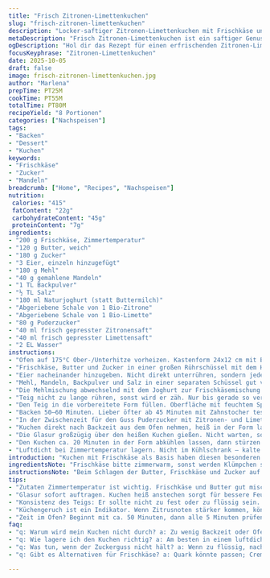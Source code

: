```yaml
---
title: "Frisch Zitronen-Limettenkuchen"
slug: "frisch-zitronen-limettenkuchen"
description: "Locker-saftiger Zitronen-Limettenkuchen mit Frischkäse und einem zitronig-frischen Zuckerguss. Für den Twist ersetze ich Buttermilch durch Joghurt für mehr Cremigkeit und etwas mehr Säure. Die Backzeit variiert je nach Ofen, weswegen man sich auf Duft und Zahnstocherprobe verlassen sollte. Ein bisschen Textur im Teig kommt durch feingemahlene Mandeln statt eines Teils des Mehls. Perfekt für alle, die Frische lieben, aber den Kuchen nicht zu süß möchten. Leicht feuchte Krume, goldbraun und aromatisch – ein echter Aufsteller am Kaffeetisch. Lagert sich gut ab, wird sogar noch saftiger am zweiten Tag."
metaDescription: "Frisch Zitronen-Limettenkuchen ist ein saftiger Genuss mit Frischkäse und frischem Zuckerguss – perfekt für jeden Kaffeetisch."
ogDescription: "Hol dir das Rezept für einen erfrischenden Zitronen-Limettenkuchen, der mit einem leichten Zuckerguss überzeugt und am nächsten Tag noch saftiger ist."
focusKeyphrase: "Zitronen-Limettenkuchen"
date: 2025-10-05
draft: false
image: frisch-zitronen-limettenkuchen.jpg
author: "Marlena"
prepTime: PT25M
cookTime: PT55M
totalTime: PT80M
recipeYield: "8 Portionen"
categories: ["Nachspeisen"]
tags:
- "Backen"
- "Dessert"
- "Kuchen"
keywords:
- "Frischkäse"
- "Zucker"
- "Mandeln"
breadcrumb: ["Home", "Recipes", "Nachspeisen"]
nutrition: 
 calories: "415"
 fatContent: "22g"
 carbohydrateContent: "45g"
 proteinContent: "7g"
ingredients:
- "200 g Frischkäse, Zimmertemperatur"
- "120 g Butter, weich"
- "180 g Zucker"
- "3 Eier, einzeln hinzugefügt"
- "180 g Mehl"
- "40 g gemahlene Mandeln"
- "1 TL Backpulver"
- "½ TL Salz"
- "180 ml Naturjoghurt (statt Buttermilch)"
- "Abgeriebene Schale von 1 Bio-Zitrone"
- "Abgeriebene Schale von 1 Bio-Limette"
- "80 g Puderzucker"
- "40 ml frisch gepresster Zitronensaft"
- "40 ml frisch gepresster Limettensaft"
- "2 EL Wasser"
instructions:
- "Ofen auf 175°C Ober-/Unterhitze vorheizen. Kastenform 24x12 cm mit Butter fetten und leicht mehlen, überschüssiges Mehl ausklopfen. Besser keine Form mit Antihaftspray, bindet anders und vielleicht zu speziell."
- "Frischkäse, Butter und Zucker in einer großen Rührschüssel mit dem Handmixer 4–5 Minuten cremig schlagen. Geht schneller, wenn alles zimmerwarm ist. Die Mischung soll fluffig wirken, nicht klumpig oder ölig."
- "Eier nacheinander hinzugeben. Nicht direkt unterrühren, sondern jedes komplett einziehen lassen. Sonst gerinnt die Masse. Immer wieder an den Schüsselrand runterschieben, damit alles homogen wird."
- "Mehl, Mandeln, Backpulver und Salz in einer separaten Schüssel gut vermischen. Mandeln bringen Biss und Tiefe; sie verändern die Textur spürbar, aber übertreibt nicht."
- "Die Mehlmischung abwechselnd mit dem Joghurt zur Frischkäsemischung geben. Nach und nach, damit der Teig nicht schwer wird. Deckel offen, Mixer auf niedriger Stufe. Zesten von Zitrone und Limette dazu, gibt den frischen Kick, nicht zu scharf reiben, weiße Haut bitter."
- "Teig nicht zu lange rühren, sonst wird er zäh. Nur bis gerade so verbunden. Spachtel benutzen, um den Boden und die Seiten abzuschaben, der Teig ist relativ feucht."
- "Den Teig in die vorbereitete Form füllen. Oberfläche mit feuchtem Spatel glattstreichen. Nicht zu dick, sonst braucht der Kern zu lange zum Durchbacken."
- "Backen 50–60 Minuten. Lieber öfter ab 45 Minuten mit Zahnstocher testen und darauf achten, dass er goldgelb ist. Zahnstocher darf feuchte Krümel haben – keine nasse Teigreste, das lässt sich gut ertasten. Der Kuchen riecht dann auch ausgeprägt nach Zitrus, wird langsam aromatisch und die Kruste leicht knusprig."
- "In der Zwischenzeit für den Guss Puderzucker mit Zitronen- und Limettensaft sowie Wasser in einer kleinen Schüssel verrühren, bis eine glatte, mittelsäuerliche Glasur entsteht. Wasser in kleinen Schlucken zugeben bis gewünschte Konsistenz, nicht zu dünn, sonst verläuft sie zu schnell."
- "Kuchen direkt nach Backzeit aus dem Ofen nehmen, heiß in der Form lassen. Mit einem Holzspieß oder Zahnstocher mehrfach einstechen, bis alles gleichmäßig durchlöchert ist. So zieht der Guss besser ein, gibt viel Feuchtigkeit ab, kein trockenes Brot am nächsten Tag."
- "Die Glasur großzügig über den heißen Kuchen gießen. Nicht warten, sonst zieht sie nicht richtig ein. Achtung: Nicht zu viel auf einmal – verteilt sich so besser."
- "Den Kuchen ca. 20 Minuten in der Form abkühlen lassen, dann stürzen auf ein Gitter oder Servierplatte. Komplette Abkühlung bei Raumtemperatur, bevor serviert wird. So bleibt die Textur optimal, Innen gibt’s noch etwas feuchte Krume."
- "Luftdicht bei Zimmertemperatur lagern. Nicht im Kühlschrank – kalte Luft trocknet schnell aus. Estellt man den Guss zu dünn her, zieht er auch nicht richtig durch, wird klebrig, also lieber etwas dicker machen und später bei Bedarf nachpinseln."
introduction: "Kuchen mit Frischkäse als Basis haben diesen besonderen Touch, der sich nicht so schnell trocken anfühlt. Zitrone und Limette arbeiten zusammen, um frische Säure und Zitrusaromen zu geben, nicht zu wuchtig. Joghurt statt Buttermilch sorgt für eine feine Bindung und etwas mehr Frische. Ich habe oft gemerkt, dass zu langes Rühren trocken macht oder darunter knethafte Stellen entstehen können. Von daher lieber locker, fluffig. Mandeln bringen Textur und nussige Tiefe – einen angenehmen Crunch, der nicht jeder erwartet. Der Zuckerguss mit Zitrussaft ist keine reine Süßsoße, sondern bringt noch mehr Frische obendrauf. So bleibt der Kuchen saftig und aromatisch mehrere Tage. Immer an Geruch und Zahnstocher prüfen – die Backzeit ist bei jedem Ofen anders."
ingredientsNote: "Frischkäse bitte zimmerwarm, sonst werden Klümpchen sichtbar. Butter weich, nicht flüssig, sonst auseinanderlaufend. Joghurt gibt Cremigkeit, kann durch Kefir ersetzt werden, macht den Kuchen fluffiger. Mandeln ersetzen etwa 20 % des Mehls, nimmt etwas Feuchtigkeit auf, macht Textur lebendiger. Zitrusfrüchte unbedingt bio, möglichst frisch abgerieben und gepresst. Zucker könnt ihr leicht reduzieren, wenn ihr es etwas weniger süß mögt. Backpulver frisch sollte sein, das macht die Krume locker, alter Backtriebmittel bringt matte Textur. Beim Mehl könnt ihr 405er nehmen, falls kein Universalmehl da. Zuckerguss lieber etwas dicker als zu dünn machen, sonst läuft er überall hin. Wasser nur tröpfchenweise, damit keine Pfützen entstehen. Für den Fall des Überbackens: Küche gut belüften, unrunder Geruch ist gebrannter Zucker."
instructionsNote: "Beim Schlagen der Butter, Frischkäse und Zucker auf eine cremige, leichte Konsistenz achten – nicht zu kurz, sonst setzt sich alles rasch ab, nicht zu lange, sonst wird es zu weich, droht zu brechen. Eier einzeln, um den Teig nicht zu stressen, sonst klumpt die Masse. Abwechselnd Joghurt und Mehl einarbeiten, so stabilisiert ihr den Teig und verhindert Klumpen. Niemals fest mit dem Mixer, sondern mit niedrigerer Stufe oder per Hand den Teig zusammenführen. Backform unbedingt vorbereiten, sonst klebt der Kuchen fest. Achtet aufs Klopfen vor dem Backen – entweicht Luft und Verformungen werden vermieden. Während des Backens die Form nicht zu früh öffnen, damit der Kuchen nicht zusammenfällt. Kontrollieren immer mit dem Zahnstocher, Frische und Duft sagen oft mehr als Sekunden. Guss sofort nach dem Backen auftragen, sonst zieht er nicht genug ein. Nach dem Stürzen Kuchen nicht übereilen, langsam abkühlen lassen – die Krume setzt sich sonst nicht vollständig, dann bröselt er leicht. Lagert den Kuchen in einem luftdichten Behälter, kein Kühlschrank, sonst büßt er Aroma ein. Am besten schmeckt der Kuchen meist am zweiten Tag, wenn die Aromen sich durchgezogen haben."
tips:
- "Zutaten Zimmertemperatur ist wichtig. Frischkäse und Butter gut mischen, um Klümpchen zu vermeiden. Voll gut durchschlagen, bis locker. Eier einzeln, sonst wird der Teig zäh. Falls kein Joghurt da ist, Kefir geht auch. Mandeln halten Feuchtigkeit – oder weglassen. Wellen vom Mixer deuten auf gute Verbindung hin, aber nicht überdrehen."
- "Glasur sofort auftragen. Kuchen heiß anstechen sorgt für bessere Feuchtigkeit. Zuckerguss nicht zu dünn machen, zu viel läuft weg. Dickere Schichten geben mehr Frische. Ansonsten bei zu dünner Glasur nachbessern, damit der Zuckerguss bleibt, wo er soll. Auch wichtig: den Ofen nicht sofort öffnen – den Teig mit Hitze arbeiten lassen."
- "Konsistenz des Teigs: Er sollte nicht zu fest oder zu flüssig sein. Feiner, locker und fast gleichmäßig; Werkzeug gut abkratzen. Lagerung wichtig. Am besten bei Zimmertemperatur aufbewahren, nicht im Kühlschrank. Der Kuchen trocknet aus, verliert Aroma. Nach 24 Stunden schmeckt er optimal, wenn er durchgezogen ist."
- "Küchengeruch ist ein Indikator. Wenn Zitrusnoten stärker kommen, könnte der Kuchen fast durch sein. Ein weiteres Zeichen sind die Ränder, die goldbraun werden. Öfters mit Zahnstocher testen, um sicherzugehen. Feuchte Krümel sind in Ordnung, nasse Reste deuten auf Rohheit hin. Weniger Süße kann man mit Zucker anpassen, wenn es nicht zu süß sein soll."
- "Zeit im Ofen? Beginnt mit ca. 50 Minuten, dann alle 5 Minuten prüfen. Gute Rückmeldung kommt vom Kuchen selbst – wenn er anfängt, abzugeben, eigentlich gut. Alternativen beim Mehl gibt es, aber die Konsistenz ist entscheidend. Wer mag, kann 405er Mehl verwenden, falls kein Universalmehl zur Hand."
faq:
- "q: Warum wird mein Kuchen nicht durch? a: Zu wenig Backzeit oder Ofentricks. Achten auf Goldbraun und Geruch. Zahnstocher ist hilfreich, zeigt Feuchtigkeit."
- "q: Wie lagere ich den Kuchen richtig? a: Am besten in einem luftdichten Behälter. Nie im Kühlschrank, zieht schnell aus. Raumtemperatur ist optimal."
- "q: Was tun, wenn der Zuckerguss nicht hält? a: Wenn zu flüssig, nachbessern mit Puderzucker. Evtl. mehr Zitronensaft dazu. Schicht dicker machen."
- "q: Gibt es Alternativen für Frischkäse? a: Quark könnte passen; Creme fraiche bringt auch Cremigkeit. Joghurt bleibt wichtig für Feuchtigkeit und Frische."

---
```

